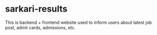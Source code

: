 # sarkari-results
This is backend + frontend website used to inform users about latest job post, admit cards, admissions, etc.
